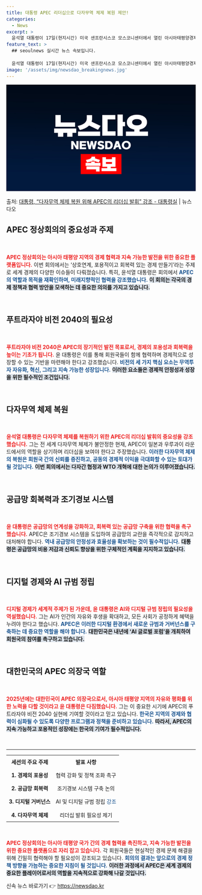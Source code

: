 ```yaml
---
title: 대통령 APEC 리더십으로 다자무역 체제 복원 제안!
categories:
  - News
excerpt: >
  윤석열 대통령이 17일(현지시간) 미국 샌프란시스코 모스코니센터에서 열린 아시아태평양경제협력체(APEC) 정…
feature_text: >
  ## seoulnews 실시간 뉴스 속보입니다.

  윤석열 대통령이 17일(현지시간) 미국 샌프란시스코 모스코니센터에서 열린 아시아태평양경제협력체(APEC) 정…
image: '/assets/img/newsdao_breakingnews.jpg'
---
```


![뉴스다오 속보](/assets/img/newsdao_breakingnews.jpg)

<p>출처: <a href="https://newsdao.kr/2576" rel="dofollow">대통령, “다자무역 체제 복원 위해 APEC의 리더십 발휘” 강조 - 대통령실</a> | 뉴스다오</p>

<h2 data-ke-size="size26">APEC 정상회의의 중요성과 주제</h2>

<p data-ke-size="size16">&nbsp;</p>

<b><span style="color: #ee2323;">APEC 정상회의는 아시아 태평양 지역의 경제 협력과 지속 가능한 발전을 위한 중요한 플랫폼입니다.</span></b> 이번 회의에서는 ‘상호연계, 포용적이고 회복력 있는 경제 만들기’라는 주제로 세계 경제의 다양한 이슈들이 다뤄졌습니다. 특히, 윤석열 대통령은 회의에서 <b><span style="color: #1a5490;">APEC의 역할과 목적을 재확인하며, 미래지향적인 협력을 강조했습니다.</span></b> <b><span style="background-color: #21538527;">이 회의는 각국의 경제 정책과 협력 방안을 모색하는 데 중요한 의의를 가지고 있습니다.</span></b>

<p data-ke-size="size16">&nbsp;</p>

<h2 data-ke-size="size26">푸트라자야 비전 2040의 필요성</h2>

<p data-ke-size="size16">&nbsp;</p>

<b><span style="color: #ee2323;">푸트라자야 비전 2040은 APEC의 장기적인 발전 목표로서, 경제의 포용성과 회복력을 높이는 기초가 됩니다.</span></b> 윤 대통령은 이를 통해 회원국들이 함께 협력하며 경제적으로 성장할 수 있는 기반을 마련해야 한다고 강조했습니다. <b><span style="color: #1a5490;">비전의 세 가지 핵심 요소는 무역투자 자유화, 혁신, 그리고 지속 가능한 성장입니다.</span></b> <b><span style="background-color: #21538527;">이러한 요소들은 경제적 안정성과 성장을 위한 필수적인 조건입니다.</span></b>

<p data-ke-size="size16">&nbsp;</p>

<h2 data-ke-size="size26">다자무역 체제 복원</h2>

<p data-ke-size="size16">&nbsp;</p>

<b><span style="color: #ee2323;">윤석열 대통령은 다자무역 체제를 복원하기 위한 APEC의 리더십 발휘의 중요성을 강조했습니다.</span></b> 그는 전 세계 다자무역 체제가 불안정한 현재, APEC이 일본과 우루과이 라운드에서의 역할을 상기하며 리더십을 보여야 한다고 주장했습니다. <b><span style="color: #1a5490;">이러한 다자무역 체제의 복원은 회원국 간의 신뢰를 증진하고, 공동의 경제적 이익을 극대화할 수 있는 토대가 될 것입니다.</span></b> <b><span style="background-color: #21538527;">이번 회의에서는 다자간 협정과 WTO 개혁에 대한 논의가 이루어졌습니다.</span></b>

<p data-ke-size="size16">&nbsp;</p>

<h2 data-ke-size="size26">공급망 회복력과 조기경보 시스템</h2>

<p data-ke-size="size16">&nbsp;</p>

<b><span style="color: #ee2323;">윤 대통령은 공급망의 연계성을 강화하고, 회복력 있는 공급망 구축을 위한 협력을 촉구했습니다.</span></b> APEC은 조기경보 시스템을 도입하여 공급망의 교란을 즉각적으로 감지하고 대처해야 합니다. <b><span style="color: #1a5490;">역내 공급망의 안정성과 효율성을 확보하는 것이 필수적입니다.</span></b> <b><span style="background-color: #21538527;">대통령은 공급망의 비용 저감과 신뢰도 향상을 위한 구체적인 계획을 지지하고 있습니다.</span></b>

<p data-ke-size="size16">&nbsp;</p>

<h2 data-ke-size="size26">디지털 경제와 AI 규범 정립</h2>

<p data-ke-size="size16">&nbsp;</p>

<b><span style="color: #ee2323;">디지털 경제가 세계적 주제가 된 가운데, 윤 대통령은 AI와 디지털 규범 정립의 필요성을 역설했습니다.</span></b> 그는 AI가 인간의 자유와 후생을 확대하고, 모든 사회가 공정하게 혜택을 누려야 한다고 했습니다. <b><span style="color: #1a5490;">APEC은 이러한 디지털 환경에서 새로운 규범과 거버넌스를 구축하는 데 중요한 역할을 해야 합니다.</span></b> <b><span style="background-color: #21538527;">대한민국은 내년에 ‘AI 글로벌 포럼’을 개최하여 회원국의 참여를 촉구하고 있습니다.</span></b>

<p data-ke-size="size16">&nbsp;</p>

<h2 data-ke-size="size26">대한민국의 APEC 의장국 역할</h2>

<p data-ke-size="size16">&nbsp;</p>

<b><span style="color: #ee2323;">2025년에는 대한민국이 APEC 의장국으로서, 아시아 태평양 지역의 자유와 평화를 위한 노력을 다할 것이라고 윤 대통령은 다짐했습니다.</span></b> 그는 이 중요한 시기에 APEC의 푸트라자야 비전 2040 실현에 기여할 것이라고 믿고 있습니다. <b><span style="color: #1a5490;">한국은 지역의 경제와 협력이 심화될 수 있도록 다양한 프로그램과 정책을 준비하고 있습니다.</span></b> <b><span style="background-color: #21538527;">따라서, APEC의 지속 가능하고 포용적인 성장에는 한국의 기여가 필수적입니다.</span></b>

<p data-ke-size="size16">&nbsp;</p>

<hr />

<table style="width: 100%; border-collapse: collapse;">
<tr>
<td style="text-align: center; height: 30px;"><b>세션의 주요 주제</b></td>
<td style="text-align: center; height: 30px;"><b>발표 사항</b></td>
</tr>
<tr>
<td style="text-align: center; height: 30px;"><b>1. 경제의 포용성</b></td>
<td style="text-align: center; height: 30px;">협력 강화 및 정책 조화 촉구</td>
</tr>
<tr>
<td style="text-align: center; height: 30px;"><b>2. 공급망 회복력</b></td>
<td style="text-align: center; height: 30px;">조기경보 시스템 구축 논의</td>
</tr>
<tr>
<td style="text-align: center; height: 30px;"><b>3. 디지털 거버넌스</b></td>
<td style="text-align: center; height: 30px;">AI 및 디지털 규범 정립<span style="color: #1a5490;"> 강조</span></td>
</tr>
<tr>
<td style="text-align: center; height: 30px;"><b>4. 다자무역 체제</b></td>
<td style="text-align: center; height: 30px;">리더십 발휘 필요성 제기</td>
</tr>
</table>

<p data-ke-size="size16">&nbsp;</p>

<b><span style="color: #ee2323;">APEC 정상회의는 아시아 태평양 국가 간의 경제 협력을 촉진하고, 지속 가능한 발전을 위한 중요한 플랫폼으로 자리 잡고 있습니다.</span></b> 각 회원국들은 현실적인 경제 문제 해결을 위해 긴밀히 협력해야 할 필요성이 강조되고 있습니다. <b><span style="color: #1a5490;">회의의 결과는 앞으로의 경제 정책 방향을 가늠하는 중요한 지침이 될 것입니다.</span></b> <b><span style="background-color: #21538527;">이러한 과정에서 APEC은 세계 경제의 중요한 플레이어로서의 역할을 지속적으로 강화해 나갈 것입니다.</span></b> 

신속 뉴스 바로가기 👉 <a href="https://newsdao.kr" rel="dofollow">https://newsdao.kr</a>


